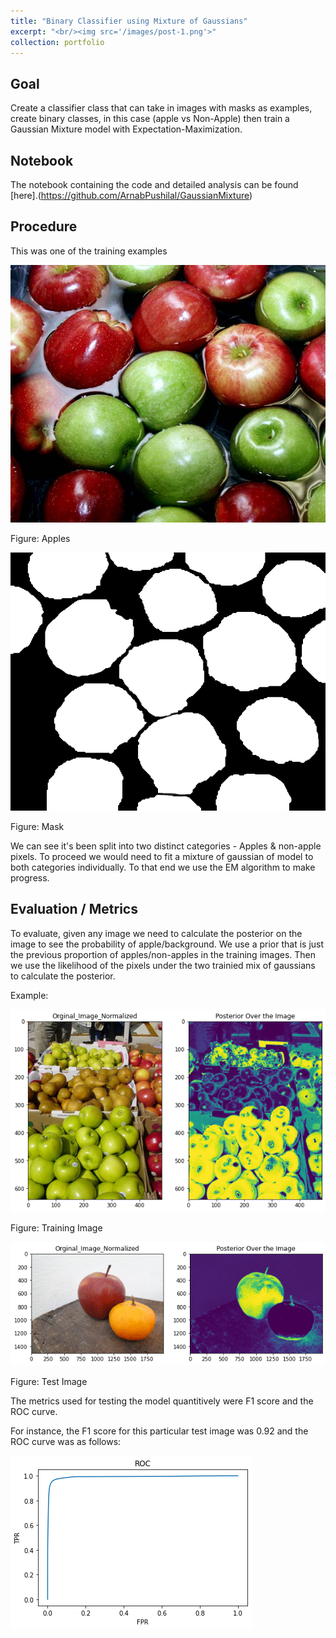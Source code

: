 ```yaml
---
title: "Binary Classifier using Mixture of Gaussians"
excerpt: "<br/><img src='/images/post-1.png'>"
collection: portfolio
---
```



## Goal

Create a classifier class that can take in images with masks as examples, create binary classes,
in this case (apple vs Non-Apple) then train a Gaussian Mixture model with Expectation-Maximization.

## Notebook

The notebook containing the code and detailed analysis can be found [here].(https://github.com/ArnabPushilal/GaussianMixture)

## Procedure

This was one of the training examples

<img src='/images/apple.jpg'> 

Figure: Apples

<img src='/images/mask.png'>

Figure: Mask

We can see it's been split into two distinct categories - Apples & non-apple pixels. To proceed we
would need to fit a mixture of gaussian of model to both categories individually. To that end we use the EM algorithm to make progress. 
 
## Evaluation / Metrics

To evaluate, given any image we need to calculate the posterior on the image to see the probability of apple/background. We use a prior that is just the previous proportion of apples/non-apples in the training images. Then we use the likelihood of the pixels under the two trainied mix of gaussians to calculate the posterior.

Example:

<img src='/images/post.png'>

Figure: Training Image

<img src='/images/post-1.png'>

Figure: Test Image

The metrics used for testing the model quantitively were F1 score and the ROC curve.

For instance, the F1 score for this particular test image was 0.92 and the ROC curve was as follows:

<img src='/images/roc.png'>







